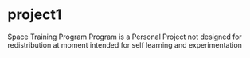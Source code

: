 # project1
Space Training Program
Program is a Personal Project
  not designed for redistribution at moment
  intended for self learning and experimentation
